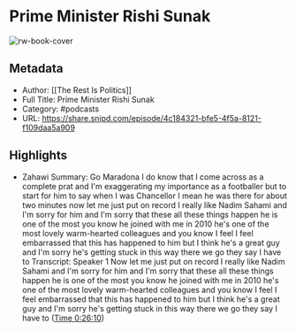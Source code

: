# Prime Minister Rishi Sunak

![rw-book-cover](https://images.weserv.nl/?url=https%3A%2F%2Fassets.pippa.io%2Fshows%2F620cc95e2641e200137b94d8%2F1646046789918-2cc590a25e3c4af2377f6cee4909cf6b.jpeg&w=100&h=100)

## Metadata
- Author: [[The Rest Is Politics]]
- Full Title: Prime Minister Rishi Sunak
- Category: #podcasts
- URL: https://share.snipd.com/episode/4c184321-bfe5-4f5a-8121-f109daa5a909

## Highlights
- Zahawi
  Summary:
  Go Maradona I do know that I come across as a complete prat and I'm exaggerating my importance as a footballer but to start for him to say when I was Chancellor I mean he was there for about two minutes now let me just put on record I really like Nadim Sahami and I'm sorry for him and I'm sorry that these all these things happen he is one of the most you know he joined with me in 2010 he's one of the most lovely warm-hearted colleagues and you know I feel I feel embarrassed that this has happened to him but I think he's a great guy and I'm sorry he's getting stuck in this way there we go they say I have to
  Transcript:
  Speaker 1
  Now let me just put on record I really like Nadim Sahami and I'm sorry for him and I'm sorry that these all these things happen he is one of the most you know he joined with me in 2010 he's one of the most lovely warm-hearted colleagues and you know I feel I feel embarrassed that this has happened to him but I think he's a great guy and I'm sorry he's getting stuck in this way there we go they say I have to ([Time 0:26:10](https://share.snipd.com/snip/0325fac9-7632-444a-955d-fffce48e5754))
